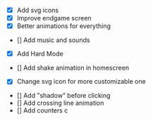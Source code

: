 - [X] Add svg icons
- [X] Improve endgame screen
- [X] Better animations for everything
- [] Add music and sounds
- [X] Add Hard Mode
- [] Add shake animation in homescreen
- [X] Change svg icon for more customizable one  
- [] Add "shadow" before clicking
- [] Add crossing line animation
- [] Add counters
c